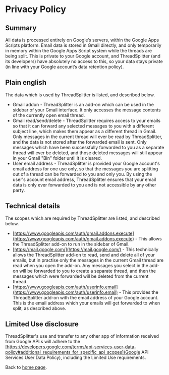 # Privacy Policy

## Summary
All data is processed entirely on Google’s servers, within the Google Apps Scripts platform. Email data is stored in Gmail directly, and only temporarily in memory within the Google Apps Script system while the threads are being split. This is private to your Google account, and ThreadSplitter (and its developers) have absolutely no access to this, so your data stays private (in line with your Google account’s data retention policy).

## Plain english

The data which is used by ThreadSplitter is listed, and described below.
* Gmail addon - ThreadSplitter is an add-on which can be used in the sidebar of your Gmail interface. It only accesses the message contents of the currently open email thread.
* Gmail read/send/delete - ThreadSplitter requires access to your emails so that it can forward any selected messages to you with a different subject line, which makes them appear as a different thread in Gmail. Only messages in the current thread will ever be read by ThreadSplitter, and the data is not stored after the forwarded email is sent. Only messages which have been successfully forwarded to you as a separate thread will ever be deleted, and those deleted messages will still appear in your Gmail "Bin" folder until it is cleared.
* User email address - ThreadSplitter is provided your Google account's email address for one use only, so that the messages you are splitting out of a thread can be forwarded to you and only you. By using the user's account email address, ThreadSplitter ensures that your email data is only ever forwarded to you and is not accessible by any other party.

## Technical details

The scopes which are required by ThreadSplitter are listed, and described below.
* [https://www.googleapis.com/auth/gmail.addons.execute](https://www.googleapis.com/auth/gmail.addons.execute) - This allows the ThreadSplitter add-on to run in the sidebar of Gmail.
* [https://mail.google.com/](https://mail.google.com/) - This technically allows the ThreadSplitter add-on to read, send and delete all of your emails, but in practise only the messages in the current Gmail thread are read when you open the add-on. Any messages you select in the add-on will be forwarded to you to create a separate thread, and then the messages which were forwarded will be deleted from the current thread.
* [https://www.googleapis.com/auth/userinfo.email](https://www.googleapis.com/auth/userinfo.email) - This provides the ThreadSplitter add-on with the email address of your Google account. This is the email address which your emails will get forwarded to when split, as described above.

## Limited Use disclosure

ThreadSplitter's use and transfer to any other app of information received from Google APLs will adhere to the [https://developers.google.com/terms/api-services-user-data-policy#additional_requirements_for_specific_api_scopes](Google API Services User Data Policy), including the Limited Use requirements.

Back to [home page](index.md).
